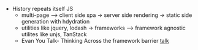 - History repeats itself JS
	- multi-page --> client side spa -> server side rendering -> static side generation with hdydration
	- utilities like jquery, lodash -> frameworks --> framework agnostic utilites like unjs, TanStack
	- Evan You Talk- Thinking Across the framework barrier [talk](https://youtu.be/YMwCPfABwHg?si=-ad_6S7rfUa4aga6)